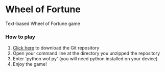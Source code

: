 # Wheel of Fortune
Text-based Wheel of Fortune game
### How to play
1. [Click here](https://github.com/Pwaym/wheel-of-fortune/archive/refs/heads/main.zip) to download the Git repository
2. Open your command line at the directory you unzipped the repository
3. Enter 'python wof.py' (you will need python installed on your device)
4. Enjoy the game!
